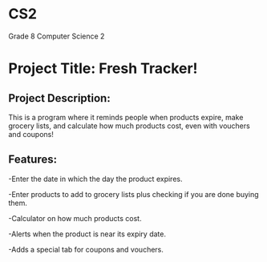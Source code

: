 # CS2
Grade 8 Computer Science 2
# Project Title: Fresh Tracker!

## Project Description:
This is a program where it reminds people when products expire, make grocery lists, and calculate how much products cost, even with vouchers and coupons!

## Features:
-Enter the date in which the day the product expires.

-Enter products to add to grocery lists plus checking if you are done buying them.

-Calculator on how much products cost.

-Alerts when the product is near its expiry date.

-Adds a special tab for coupons and vouchers.
##
